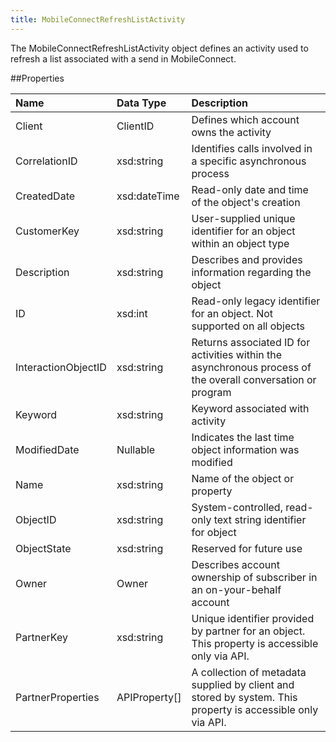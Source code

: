 ```yaml
---
title: MobileConnectRefreshListActivity
---
```

The MobileConnectRefreshListActivity object defines an activity used to refresh a list associated with a send in MobileConnect.

##Properties
<table class="table table-hover">
<thead align="left">
<tr><th>Name</th><th>Data Type</th><th>Description</th></tr>
</thead>
<tbody>
<tr>
<td>Client</td>
<td>ClientID</td>
<td>Defines which account owns the activity</td>
</tr>
<tr>
<td>CorrelationID</td>
<td>xsd:string</td>
<td>Identifies calls involved in a specific asynchronous process</td>
</tr>
<tr>
<td>CreatedDate</td>
<td>xsd:dateTime</td>
<td>Read-only date and time of the object's creation</td>
</tr>
<tr>
<td>CustomerKey</td>
<td>xsd:string</td>
<td>User-supplied unique identifier for an object within an object type</td>
</tr>
<tr>
<td>Description</td>
<td>xsd:string</td>
<td>Describes and provides information regarding the object</td>
</tr>
<tr>
<td>ID</td>
<td>xsd:int</td>
<td>Read-only legacy identifier for an object. Not supported on all objects</td>
</tr>
<tr>
<td>InteractionObjectID</td>
<td>xsd:string</td>
<td>Returns associated ID for activities within the asynchronous process of the overall conversation or program</td>
</tr>
<tr>
<td>Keyword</td>
<td>xsd:string</td>
<td>Keyword associated with activity</td>
</tr>
<tr>
<td>ModifiedDate</td>
<td>Nullable</td>
<td>Indicates the last time object information was modified</td>
</tr>
<tr>
<td>Name</td>
<td>xsd:string</td>
<td>Name of the object or property</td>
</tr>
<tr>
<td>ObjectID</td>
<td>xsd:string</td>
<td>System-controlled, read-only text string identifier for object</td>
</tr>
<tr>
<td>ObjectState</td>
<td>xsd:string</td>
<td>Reserved for future use</td>
</tr>
<tr>
<td>Owner</td>
<td>Owner</td>
<td>Describes account ownership of subscriber in an on-your-behalf account</td>
</tr>
<tr>
<td>PartnerKey</td>
<td>xsd:string</td>
<td>Unique identifier provided by partner for an object. This property is accessible only via API.</td>
</tr>
<tr>
<td>PartnerProperties</td>
<td>APIProperty[]</td>
<td>A collection of metadata supplied by client and stored by system. This property is accessible only via API.</td>
</tr>
</tbody>
</table>
